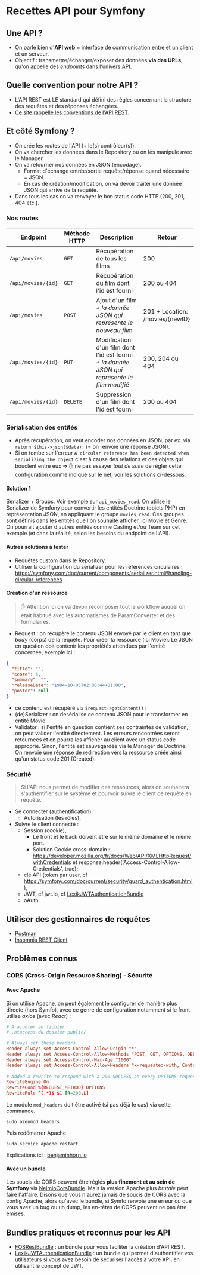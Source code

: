 # Recettes API pour Symfony

## Une API ?

- On parle bien d'**API web** = interface de communication entre et un client et un serveur.
- Objectif : transmettre/échanger/exposer des données **via des URLs**, qu'on appelle des _endpoints_ dans l'univers API.

## Quelle convention pour notre API ?

- L'API REST est LE standard qui défini des règles concernant la structure des requêtes et des réponses échangées.
- [Ce site rappelle les conventions de l'API REST](https://www.restapitutorial.com/lessons/httpmethods.html).

## Et côté Symfony ?

- On crée les routes de l'API (+ le(s) contrôleur(s)).
- On va chercher les données dans le Repository ou on les manipule avec le Manager.
- On va retourner nos données en JSON (encodage).
  - Format d'échange entrée/sortie requête/réponse quand nécessaire = JSON.
  - En cas de création/modification, on va devoir traiter une donnée JSON qui arrive de la requête.
- Dans tous les cas on va renvoyer le bon status code HTTP (200, 201, 404 etc.).

### Nos routes

|Endpoint|Méthode HTTP|Description|Retour|
|-|-|-|-|
|`/api/movies`|`GET`|Récupération de tous les films|200|
|`/api/movies/{id}`|`GET`|Récupération du film dont l'id est fourni|200 ou 404|
|`/api/movies`|`POST`|Ajout d'un film _+ la donnée JSON qui représente le nouveau film_|201 + Location: /movies/{newID}|
|`/api/movies/{id}`|`PUT`|Modification d'un film dont l'id est fourni _+ la donnée JSON qui représente le film modifié_|200, 204 ou 404|
|`/api/movies/{id}`|`DELETE`|Suppression d'un film dont l'id est fourni|200 ou 404|

### Sérialisation des entités

- Après récupération, on veut encoder nos données en JSON, par ex. via `return $this->json($data);` (= on renvoie une réponse JSON).
- Si on tombe sur l'erreur `A circular reference has been detected when serializing the object` c'est à cause des relations et des objets qui bouclent entre eux => :hand: ne pas essayer _tout de suite_ de régler cette configuration comme indiqué sur le net, voir les solutions ci-dessous.

#### Solution 1

Serializer + Groups. Voir exemple sur `api_movies_read`. On utilise le Serializer de Symfony pour convertir les entités Doctrine (objets PHP) en représentation JSON, en appliquant le groupe `movies_read`. Ces groupes sont définis dans les entités que l'on souhaite afficher, ici Movie et Genre. On pourrait ajouter d'autres entités comme Casting et/ou Team sur cet exemple (et dans la réalité, selon les besoins du endpoint de l'API).

#### Autres solutions à tester

- Requêtes custom dans le Repository.
- Utiliser la configuration du serializer pour les références circulaires : https://symfony.com/doc/current/components/serializer.html#handling-circular-references

#### Création d'un ressource

> :hand: Attention ici on va devoir recomposer tout le workflow auquel on était habitué avec les automatismes de ParamConverter et des formulaires.

- Request : on récupère le contenu JSON envoyé par le client en tant que _body_ (corps) de la requête. Pour créer la ressource (ici Movie). Le JSON en question doit contenir les propriétés attendues par l'entité concernée, exemple ici :

```json
{
  "title": "",
  "score": 5,
  "summary": "",
  "releaseDate": "1984-10-05T02:00:44+01:00",
  "poster": null
}
```
- ce contenu est récupéré via `$request->getContent();`
- (de)Serializer : on desérialise ce contenu JSON pour le transformer en entité Movie.
- Validator : si l'entité en question contient ses contraintes de validation, on peut valider l'entité directement. Les erreurs rencontrées seront retournées et on pourra les afficher au client avec un status code approprié. Sinon, l'entité est sauvegardée via le Manager de Doctrine. On renvoie une réponse de redirection vers la ressource créée ainsi qu'un status code 201 (Created).

### Sécurité

> Si l'API nous permet de modifier des ressources, alors on souhaitera s'authentifier sur le système et pourvoir suivre le client de requête en requête.

- Se connecter (authentification).
  - Autorisation (les rôles).
- Suivre le client connecté :
  - Session (cookie),
    - Le front et le back doivent être sur le même domaine et le même port.
    - Solution Cookie cross-domain : https://developer.mozilla.org/fr/docs/Web/API/XMLHttpRequest/withCredentials et response.header('Access-Control-Allow-Credentials', true);
  - clé API (token par user, cf https://symfony.com/doc/current/security/guard_authentication.html),
  - JWT, cf jwt.io, cf [LexikJWTAuthenticationBundle](https://github.com/lexik/LexikJWTAuthenticationBundle)
  - oAuth

## Utiliser des gestionnaires de requêtes

- [Postman](https://www.getpostman.com/downloads/)
- [Insomnia REST Client](https://insomnia.rest)

## Problèmes connus

### CORS (Cross-Origin Resource Sharing) - Sécurité

#### Avec Apache

Si on utilise Apache, on peut également le configurer de manière plus directe (hors Symfo), avec ce genre de configuration notamment si le front utilise _axios_ (avec _React_) :

```conf
# A ajouter au fichier
# .htaccess du dossier public/

# Always set these headers.
Header always set Access-Control-Allow-Origin "*"
Header always set Access-Control-Allow-Methods "POST, GET, OPTIONS, DELETE, PUT"
Header always set Access-Control-Max-Age "1000"
Header always set Access-Control-Allow-Headers "x-requested-with, Content-Type, origin, authorization, accept, client-security-token"
 
# Added a rewrite to respond with a 200 SUCCESS on every OPTIONS request.
RewriteEngine On
RewriteCond %{REQUEST_METHOD} OPTIONS
RewriteRule ^(.*)$ $1 [R=200,L]
```

Le module `mod_headers` doit être activé (si pas déjà le cas) via cette commande.
```
sudo a2enmod headers
```
Puis redémarrer Apache
```
sudo service apache restart
```

Explications ici : [benjaminhorn.io](https://benjaminhorn.io/code/setting-cors-cross-origin-resource-sharing-on-apache-with-correct-response-headers-allowing-everything-through/)

#### Avec un bundle

Les soucis de CORS peuvent être réglés **plus finement et au sein de Symfony** via [NelmioCorsBundle](https://github.com/nelmio/NelmioCorsBundle). Mais la version Apache plus _brutale_ peut faire l'affaire. Disons que vous n'aurez jamais de soucis de CORS avec la config Apache, alors qu'avec le bundle, si Symfo renvoie une erreur ou que vous avez un bug ou un dump, les en-têtes de CORS peuvent ne pas être émises.

## Bundles pratiques et reconnus pour les API

- [FOSRestBundle](https://symfony.com/doc/current/bundles/FOSRestBundle/index.html) : un bundle pour vous faciliter la création d'API REST.
- [LexikJWTAuthenticationBundle](https://github.com/lexik/LexikJWTAuthenticationBundle) : un bundle qui permet d'authentifier vos utilisateurs si vous avez besoin de sécuriser l'accès à votre API, en utilisant le concept de JWT.
